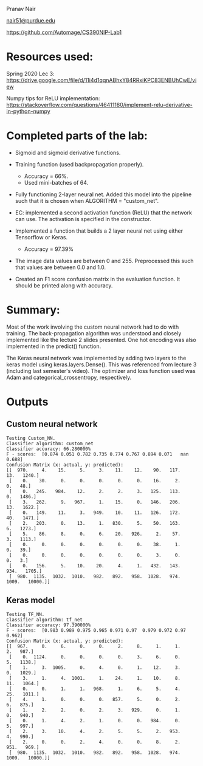 Pranav Nair

nair51@purdue.edu

https://github.com/Automage/CS390NIP-Lab1

# Resources used:
Spring 2020 Lec 3: https://drive.google.com/file/d/11i4d1qqnABhxY84RRxiKPC83ENBUhCwE/view

Numpy tips for ReLU implementation: https://stackoverflow.com/questions/46411180/implement-relu-derivative-in-python-numpy

# Completed parts of the lab:
- Sigmoid and sigmoid derivative functions.
- Training function (used backpropagation properly).
    - Accuracy = 66%.
    - Used mini-batches of 64.
- Fully functioning 2-layer neural net. Added this model into the pipeline such that it is chosen when ALGORITHM = "custom_net".
- EC: implemented a second activation function (ReLU) that the network can use. The activation is specified in the constructor.

- Implemented a function that builds a 2 layer neural net using either Tensorflow or Keras. 
    - Accuracy = 97.39%

- The image data values are between 0 and 255. Preprocessed this such that values are between 0.0 and 1.0.
- Created an F1 score confusion matrix in the evaluation function. It should be printed along with accuracy.

# Summary:
Most of the work involving the custom neural network had to do with training. The back-propagation algorithm was understood and closely implemented like the lecture 2 slides presented. One hot encoding was also implemented in the predict() function. 

The Keras neural network was implemented by adding two layers to the keras model using keras.layers.Dense(). This was referenced from lecture 3 (including last semester's video). The optimizer and loss function used was Adam and categorical_crossentropy, respectively.

# Outputs
## Custom neural network
```
Testing Custom_NN.
Classifier algorithm: custom_net
Classifier accuracy: 66.280000%
F - scores:  [0.874 0.051 0.782 0.735 0.774 0.767 0.894 0.071   nan 0.688]
Confusion Matrix (x: actual, y: predicted):
[[  970.     4.    15.     5.     3.    11.    12.    90.   117.    13.   1240.]
 [    0.    30.     0.     0.     0.     0.     0.    16.     2.     0.   48.]
 [    0.   245.   984.    12.     2.     2.     3.   125.   113.     0.   1486.]
 [    3.   262.     9.   967.     1.    15.     0.   146.   206.    13.   1622.]
 [    0.   149.    11.     3.   949.    10.    11.   126.   172.    40.   1471.]
 [    2.   203.     0.    13.     1.   830.     5.    50.   163.     6.   1273.]
 [    5.    86.     8.     0.     6.    20.   926.     2.    57.     3.   1113.]
 [    0.     0.     0.     0.     0.     0.     0.    38.     1.     0.   39.]
 [    0.     0.     0.     0.     0.     0.     0.     3.     0.     0.   3.]
 [    0.   156.     5.    10.    20.     4.     1.   432.   143.   934.   1705.]
 [  980.  1135.  1032.  1010.   982.   892.   958.  1028.   974.  1009.   10000.]]
```
## Keras model
```
Testing TF_NN.
Classifier algorithm: tf_net
Classifier accuracy: 97.390000%
F - scores:  [0.983 0.989 0.975 0.965 0.971 0.97  0.979 0.972 0.97  0.962]
Confusion Matrix (x: actual, y: predicted):
[[  967.     0.     6.     0.     0.     2.     8.     1.     1.     2.   987.]
 [    0.  1124.     0.     0.     0.     0.     3.     6.     0.     5.   1138.]
 [    1.     3.  1005.     0.     4.     0.     1.    12.     3.     0.   1029.]
 [    3.     1.     4.  1001.     1.    24.     1.    10.     8.    11.   1064.]
 [    0.     0.     1.     1.   968.     1.     6.     5.     4.    25.   1011.]
 [    4.     1.     0.     0.     0.   857.     5.     0.     2.     6.   875.]
 [    1.     2.     2.     0.     2.     3.   929.     0.     1.     0.   940.]
 [    0.     1.     4.     2.     1.     0.     0.   984.     0.     5.   997.]
 [    2.     3.    10.     4.     2.     5.     5.     2.   953.     4.   990.]
 [    2.     0.     0.     2.     4.     0.     0.     8.     2.   951.   969.]
 [  980.  1135.  1032.  1010.   982.   892.   958.  1028.   974.  1009.   10000.]]
```
